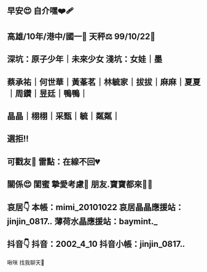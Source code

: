 早安😍
自介嘿❤️‍🩹
-
高雄/10年/港中/國一🤍
天秤⚖️
99/10/22🎂
-
深坑：原子少年｜未來少女
淺坑：女娃｜墨
-
蔡承祐｜何世華｜黃莑茗｜林毓家｜拔拔｜麻麻｜夏夏｜周鑽｜昱廷｜鴨鴨｜
-
晶晶｜栩栩｜采甄｜毓｜粼粼｜
-
選拒‼️
-
可戳友💩
雷點：在線不回💔
-
關係😍
閨蜜 摯愛考慮💭
朋友.寶寶都來🫶🏻
-
哀居👇
本帳：mimi_20101022
哀居晶晶應援站：jinjin_0817._._
薄荷水晶應援站：baymint._
-
抖音👇
抖音：2002_4_10
抖音小帳：jinjin_0817._._
-
啾咪 找我聊天🤩

